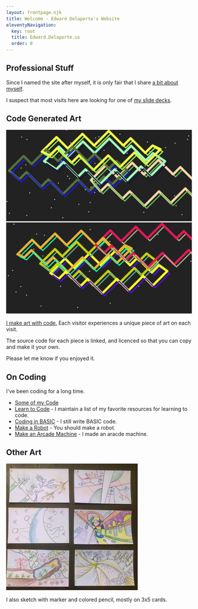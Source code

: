 ```yaml
---
layout: frontpage.njk
title: Welcome - Edward Delaporte's Website
eleventyNavigation:
  key: root
  title: Edward.Delaporte.us
  order: 0
---
```


## Professional Stuff

Since I named the site after myself, it is only fair that I share [a bit about myself](/me).

I suspect that most visits here are looking for one of [my slide decks](/slides).

## Code Generated Art

<a href="/art/live">

![Live Art Preview](/img/art/latest.png)
![Live Art Preivew 2](/img/art/latest2.png)

</a>

[I make art with code.](/art/live) Each visitor experiences a unique piece of art on each visit. 

The source code for each piece is linked, and licenced so that you can copy and make it your own. 

Please let me know if you enjoyed it.


## On Coding

I've been coding for a long time.

- [Some of my Code](/code)
- [Learn to Code](/learn2code) - I maintain a list of my favorite resources for learning to code.
- [Coding in BASIC](/basic) - I still write BASIC code.
- [Make a Robot](/robots) - You should make a robot.
- [Make an Arcade Machine](/arcade) - I made an aracde machine.


## Other Art

<a href="/art">

![Notecard Art](/img/art/notecard_gallery.jpg "Notecard Art")

</a>

I also sketch with marker and colored pencil, mostly on 3x5 cards.


